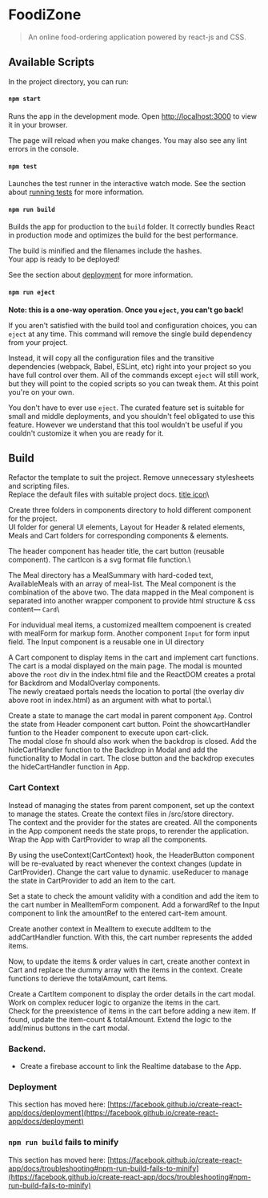 # FoodiZone

> An online food-ordering application powered by react-js and CSS.

## Available Scripts

In the project directory, you can run:

#### `npm start`

Runs the app in the development mode. Open [http://localhost:3000](http://localhost:3000) to view it in your browser.

The page will reload when you make changes.
You may also see any lint errors in the console.

#### `npm test`

Launches the test runner in the interactive watch mode.
See the section about [running tests](https://facebook.github.io/create-react-app/docs/running-tests) for more information.

#### `npm run build`

Builds the app for production to the `build` folder.
It correctly bundles React in production mode and optimizes the build for the best performance.

The build is minified and the filenames include the hashes.\
Your app is ready to be deployed!

See the section about [deployment](https://facebook.github.io/create-react-app/docs/deployment) for more information.

#### `npm run eject`

**Note: this is a one-way operation. Once you `eject`, you can't go back!**

If you aren't satisfied with the build tool and configuration choices, you can `eject` at any time. This command will remove the single build dependency from your project.

Instead, it will copy all the configuration files and the transitive dependencies (webpack, Babel, ESLint, etc) right into your project so you have full control over them. All of the commands except `eject` will still work, but they will point to the copied scripts so you can tweak them. At this point you're on your own.

You don't have to ever use `eject`. The curated feature set is suitable for small and middle deployments, and you shouldn't feel obligated to use this feature. However we understand that this tool wouldn't be useful if you couldn't customize it when you are ready for it.

## Build

Refactor the template to suit the project. Remove unnecessary stylesheets and scripting files.\
Replace the default files with suitable project docs. [title icon](https://www.favicon.cc/?action=icon&file_id=951529)\

Create three folders in components directory to hold different component for the project.\
 UI folder for general UI elements, Layout for Header & related elements, Meals and Cart folders for corresponding components & elements.

The header component has header title, the cart button (reusable component). The cartIcon is a svg format file function.\

The Meal directory has a MealSummary with hard-coded text, AvailableMeals with an array of meal-list. The Meal component is the combination of the above two. The data mapped in the Meal component is separated into another wrapper component to provide html structure & css content— `Card`\

For induvidual meal items, a customized mealItem compoenent is created with mealForm for markup form.
Another component `Input` for form input field. The Input component is a reusable one in UI directory

A Cart component to display items in the cart and implement cart functions. The cart is a modal displayed on the main page. The modal is mounted above the `root` div in the index.html file and the ReactDOM creates a protal for Backdrom and ModalOverlay components.\
The newly creataed portals needs the location to portal (the overlay div above root in index.html) as an argument with what to portal.\

Create a state to manage the cart modal in parent component `App`. Control the state from Header component cart button. Point the showcartHandler funtion to the Header component to execute upon cart-click.\
 The modal close fn should also work when the backdrop is closed. Add the hideCartHandler function to the Backdrop in Modal and add the functionality to Modal in cart. The close button and the backdrop executes the hideCartHandler function in App.

### Cart Context

Instead of managing the states from parent component, set up the context to manage the states. Create the context files in /src/store directory.\
The context and the provider for the states are created. All the components in the App component needs the state props, to rerender the application. Wrap the App with CartProvider to wrap all the components.

By using the useContext(CartContext) hook, the HeaderButton component will be re-evaluated by react whenever the context changes (update in CartProvider). Change the cart value to dynamic.
useReducer to manage the state in CartProvider to add an item to the cart.

Set a state to check the amount validity with a condition and add the item to the cart number in MealItemForm component. Add a forwardRef to the Input component to link the amountRef to the entered cart-item amount.

Create another context in MealItem to execute addItem to the addCartHandler function. With this, the cart number represents the added items.

Now, to update the items & order values in cart, create another context in Cart and replace the dummy array with the items in the context. Create functions to derieve the totalAmount, cart items.

Create a CartItem component to display the order details in the cart modal. Work on complex reducer logic to organize the items in the cart.\
Check for the preexistence of items in the cart before adding a new item. If found, update the item-count & totalAmount. Extend the logic to the add/minus buttons in the cart modal.

### Backend.
- Create a firebase account to link the Realtime database to the App.

### Deployment

This section has moved here: [https://facebook.github.io/create-react-app/docs/deployment](https://facebook.github.io/create-react-app/docs/deployment)

### `npm run build` fails to minify

This section has moved here: [https://facebook.github.io/create-react-app/docs/troubleshooting#npm-run-build-fails-to-minify](https://facebook.github.io/create-react-app/docs/troubleshooting#npm-run-build-fails-to-minify)
